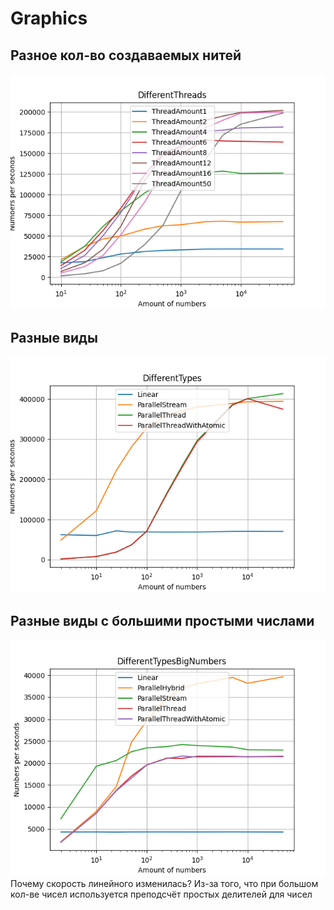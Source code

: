 # Graphics

## Разное кол-во создаваемых нитей

![image](src/pythonPlot/png/DifferentThreads.png)

## Разные виды

![image](src/pythonPlot/png/DifferentTypes.png)

## Разные виды с большими простыми числами

![image](src/pythonPlot/png/DifferentTypesBigNumbers.png)
Почему скорость линейного изменилась? Из-за того, что при большом кол-ве чисел
используется преподсчёт простых делителей для чисел